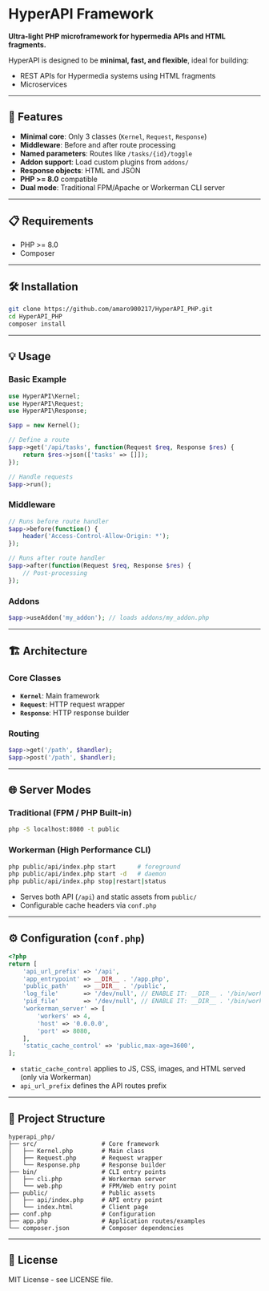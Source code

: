 # HyperAPI Framework

**Ultra-light PHP microframework for hypermedia APIs and HTML fragments.**

HyperAPI is designed to be **minimal, fast, and flexible**, ideal for building:

* REST APIs for Hypermedia systems using HTML fragments
* Microservices

---

## 🚀 Features

* **Minimal core**: Only 3 classes (`Kernel`, `Request`, `Response`)
* **Middleware**: Before and after route processing
* **Named parameters**: Routes like `/tasks/{id}/toggle`
* **Addon support**: Load custom plugins from `addons/`
* **Response objects**: HTML and JSON
* **PHP >= 8.0** compatible
* **Dual mode**: Traditional FPM/Apache or Workerman CLI server

---

## 📋 Requirements

* PHP >= 8.0
* Composer

---

## 🛠️ Installation

```bash
git clone https://github.com/amaro900217/HyperAPI_PHP.git
cd HyperAPI_PHP
composer install
```

---

## 💡 Usage

### Basic Example

```php
use HyperAPI\Kernel;
use HyperAPI\Request;
use HyperAPI\Response;

$app = new Kernel();

// Define a route
$app->get('/api/tasks', function(Request $req, Response $res) {
    return $res->json(['tasks' => []]);
});

// Handle requests
$app->run();
```

### Middleware

```php
// Runs before route handler
$app->before(function() {
    header('Access-Control-Allow-Origin: *');
});

// Runs after route handler
$app->after(function(Request $req, Response $res) {
    // Post-processing
});
```

### Addons

```php
$app->useAddon('my_addon'); // loads addons/my_addon.php
```

---

## 🏗️ Architecture

### Core Classes

* **`Kernel`**: Main framework
* **`Request`**: HTTP request wrapper
* **`Response`**: HTTP response builder

### Routing

```php
$app->get('/path', $handler);
$app->post('/path', $handler);
```

---

## 🌐 Server Modes

### Traditional (FPM / PHP Built-in)

```bash
php -S localhost:8080 -t public
```

### Workerman (High Performance CLI)

```bash
php public/api/index.php start      # foreground
php public/api/index.php start -d   # daemon
php public/api/index.php stop|restart|status
```

* Serves both API (`/api`) and static assets from `public/`
* Configurable cache headers via `conf.php`

---

## ⚙️ Configuration (`conf.php`)

```php
<?php
return [
    'api_url_prefix' => '/api',
    'app_entrypoint' => __DIR__ . '/app.php',
    'public_path'    => __DIR__ . '/public',
    'log_file'       => '/dev/null', // ENABLE IT: __DIR__ . '/bin/workerman.server.log'
    'pid_file'       => '/dev/null', // ENABLE IT: __DIR__ . '/bin/workerman.server.pid'
    'workerman_server' => [
        'workers' => 4,
        'host' => '0.0.0.0',
        'port' => 8080,
    ],
    'static_cache_control' => 'public,max-age=3600', 
];
```

* `static_cache_control` applies to JS, CSS, images, and HTML served (only via Workerman)
* `api_url_prefix` defines the API routes prefix

---

## 📁 Project Structure

```
hyperapi_php/
├── src/                  # Core framework
│   ├── Kernel.php        # Main class
│   ├── Request.php       # Request wrapper
│   └── Response.php      # Response builder
├── bin/                  # CLI entry points
│   ├── cli.php           # Workerman server
│   └── web.php           # FPM/Web entry point
├── public/               # Public assets
│   ├── api/index.php     # API entry point
│   └── index.html        # Client page
├── conf.php              # Configuration
├── app.php               # Application routes/examples
└── composer.json         # Composer dependencies
```

---

## 📝 License

MIT License - see LICENSE file.

